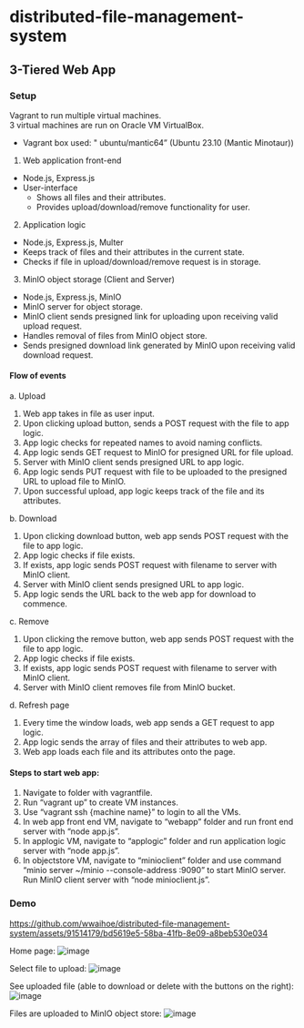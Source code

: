 # distributed-file-management-system
## 3-Tiered Web App
### Setup
Vagrant to run multiple virtual machines.  
3 virtual machines are run on Oracle VM VirtualBox.
-	Vagrant box used: " ubuntu/mantic64” (Ubuntu 23.10 (Mantic Minotaur))
1. Web application front-end
- Node.js, Express.js
-	User-interface
    -	Shows all files and their attributes.
    -	Provides upload/download/remove functionality for user.
2. Application logic
-	Node.js, Express.js, Multer
-	Keeps track of files and their attributes in the current state.
-	Checks if file in upload/download/remove request is in storage.
3. MinIO object storage (Client and Server)
-	Node.js, Express.js, MinIO
-	MinIO server for object storage.
-	MinIO client sends presigned link for uploading upon receiving valid upload request.
-	Handles removal of files from MinIO object store.
-	Sends presigned download link generated by MinIO upon receiving valid download request.

#### Flow of events
a.	Upload  
1.	Web app takes in file as user input.
2.	Upon clicking upload button, sends a POST request with the file to app logic.
3.	App logic checks for repeated names to avoid naming conflicts.
4.	App logic sends GET request to MinIO for presigned URL for file upload.
5.	Server with MinIO client sends presigned URL to app logic.
6.	App logic sends PUT request with file to be uploaded to the presigned URL to upload file to MinIO.
7.	Upon successful upload, app logic keeps track of the file and its attributes.

b.	Download
1.	Upon clicking download button, web app sends POST request with the file to app logic.
2.	App logic checks if file exists.
3.	If exists, app logic sends POST request with filename to server with MinIO client.
4.	 Server with MinIO client sends presigned URL to app logic.
5.	App logic sends the URL back to the web app for download to commence.

c.	Remove
1.	Upon clicking the remove button, web app sends POST request with the file to app logic.
2.	App logic checks if file exists.
3.	If exists, app logic sends POST request with filename to server with MinIO client.
4.	Server with MinIO client removes file from MinIO bucket.

d.	Refresh page
1.	Every time the window loads, web app sends a GET request to app logic.
2.	App logic sends the array of files and their attributes to web app.
3.	Web app loads each file and its attributes onto the page.

#### Steps to start web app:
1.	Navigate to folder with vagrantfile.
2.	Run “vagrant up” to create VM instances.
3.	Use “vagrant ssh {machine name}” to login to all the VMs.
4.	In web app front end VM, navigate to “webapp” folder and run front end server with “node app.js”.
5.	In applogic VM, navigate to “applogic” folder and run application logic server with “node app.js”.
6.	In objectstore VM, navigate to “minioclient” folder and use command “minio server ~/minio --console-address :9090” to start MinIO server. Run MinIO client server with “node minioclient.js”.

### Demo
https://github.com/wwaihoe/distributed-file-management-system/assets/91514179/bd5619e5-58ba-41fb-8e09-a8beb530e034

Home page:
![image](https://github.com/wwaihoe/distributed-file-management-system/assets/91514179/4b37be05-be4b-48e9-9ad7-021c7c91075d)

Select file to upload:
![image](https://github.com/wwaihoe/distributed-file-management-system/assets/91514179/c7c4d9da-24da-4735-9d2a-de419494c4f4)

See uploaded file (able to download or delete with the buttons on the right):
![image](https://github.com/wwaihoe/distributed-file-management-system/assets/91514179/07dc728f-b7a6-44dc-8f24-77a629f174e1)
 
Files are uploaded to MinIO object store:
![image](https://github.com/wwaihoe/distributed-file-management-system/assets/91514179/43687622-d8ba-4c8b-ad2a-b14a8544edc0)
 

